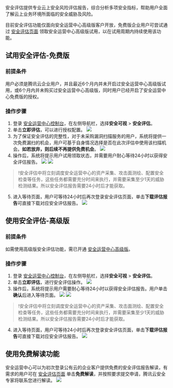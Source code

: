 安全评估提供专业云上安全风险评估报告，综合分析多项安全指标，帮助用户全面了解云上业务环境所面临的安全威胁及风险。

目前安全评估功能仅面向安全运营中心高级版客户开放，免费版企业用户可尝试通过 [安全评估页面](https://console.cloud.tencent.com/ssav2/safereport) 领取安全运营中心高级版试用，以在试用周期内持续使用该功能。



## 试用安全评估-免费版
### 前提条件
用户必须是腾讯云企业用户，并且最近6个月内并未开启过安全运营中心高级版试用，或6个月内并未购买过安全运营中心高级版，同时用户已经开启了安全运营中心免费版的授权。

### 操作步骤
1. 登录 [安全运营中心控制台](https://console.cloud.tencent.com/ssav2/safereport)，在左侧导航栏，选择**安全可视** > **安全评估**。
2. 单击**立即评估**，可以进行授权配置。
![](https://qcloudimg.tencent-cloud.cn/raw/e0070836dbbdfd959023637684fbb31b.png)
3. 为了保证安全评估的完整性，对于未采购漏洞扫描服务的用户，系统将提供一次免费漏扫的机会，用户可基于自身情况选择是否在此次评估中使用该扫描机会。**如若放弃，则后续不再提供免费机会**。
![](https://qcloudimg.tencent-cloud.cn/raw/5fb61a5cffedc29772740814ff9387b5.png)
4. 操作后，系统将提示用户试用领取状态，并需要用户耐心等待24小时以获得安全评估报告。
![](https://qcloudimg.tencent-cloud.cn/raw/216b5fc5178813525cf27880b695dd7d.png)
![](https://qcloudimg.tencent-cloud.cn/raw/13a74edbde4adce769d39b7f3c504371.png)
>!安全评估中将立刻调度安全运营中心的资产采集、攻击面测绘、配置安全检查等任务，这些任务都需要充分时间来执行，并需要采集至少1天的威胁检测结果。所以安全评估报告需要24小时后才能获取。
>
5. 进入等待页面，用户可等待24小时后再次登录安全评估页面，单击**下载评估报告**可直接下载对应安全评估报告。
![](https://qcloudimg.tencent-cloud.cn/raw/d298b91b1334d804881eab9401f25d17.png)

## 使用安全评估-高级版
### 前提条件
如需使用高级版安全评估功能，需已开通 [安全运营中心高级版](https://buy.cloud.tencent.com/soc)。

### 操作步骤
1. 登录 [安全运营中心控制台](https://console.cloud.tencent.com/ssav2/safereport)，在左侧导航栏，选择**安全可视** > **安全评估**。
2. 单击**立即评估**，进行安全评估操作。
![](https://qcloudimg.tencent-cloud.cn/raw/23a4888b5b4f70854b26a2ae81aabb58.png)
3. 操作后，系统将提示用户需要耐心等待24小时以获得安全评估报告。用户单击**确认**后进入等待页面。
![](https://qcloudimg.tencent-cloud.cn/raw/1ef1f2fd469888b28fd6e6b0d27df683.png)
![](https://qcloudimg.tencent-cloud.cn/raw/cbd3bc6106b882fa460f365a83ecd95a.png)
>!安全评估中将立刻调度安全运营中心的资产采集、攻击面测绘、配置安全检查等任务，这些任务都需要充分时间来执行，并需要采集至少1天的威胁检测结果。所以安全评估报告需要24小时后才能获取。
4. 进入等待页面，用户可等待24小时后再次登录安全评估页面，单击**下载评估报告**可直接下载对应安全评估报告。
![](https://qcloudimg.tencent-cloud.cn/raw/d298b91b1334d804881eab9401f25d17.png)


## 使用免费解读功能
安全运营中心可以为初次登录公有云的企业客户提供免费的安全评估报告解读，有需求的用户可在 [安全评估页面](https://console.cloud.tencent.com/ssav2/safereport) 单击**免费解读**，并按照要求提交申请，腾讯云安全专家将联系您进行解读。
![](https://qcloudimg.tencent-cloud.cn/raw/449222ec4f762d2b44083fb8501241a1.png)
